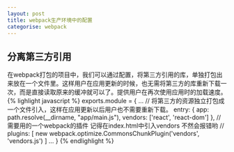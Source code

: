 ```yaml
---
layout: post
title: webpack生产环境中的配置
categorise: webpack 
---
```


## 分离第三方引用
在webpack打包的项目中，我们可以通过配置，将第三方引用的库，单独打包出来放在一个文件里。这样用户在应用更新的时候，也无需将第三方的库重新下载一次，而是直接读取原来的缓冲就可以了。提供用户在再次使用应用时的加载速度。
{% lighlight javascript %}
exports.module = {
  ...
    // 将第三方的资源独立打包成一个文件引入，这样在应用更新以后用户也不需要重新下载。
  entry: {
      app: path.resolve(__dirname, "app/main.js"),
      vendors: ['react', 'react-dom']
     },
    // 需要用的一个webpack的插件 记得在index.html中引入vendors 不然会报错哟
    // 
    plugins: [
        new webpack.optimize.CommonsChunkPlugin('vendors', 'vendors.js')
    ]
    ...
}
{% endlighlight %}